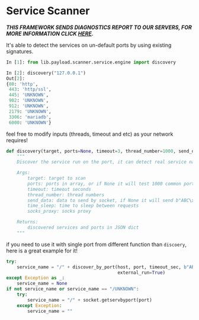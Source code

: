 Service Scanner
====================================

***THIS FRAMEWORK SENDS DIAGNOSTICS REPORT TO OUR SERVERS, FOR MORE INFORMATION CLICK [HERE](https://github.com/zdresearch/OWASP-Nettacker/wiki/Developers#diagnostics-reports).***

It's able to detect the services on un-default ports by using existing signatures.

```python
In [1]: from lib.payload.scanner.service.engine import discovery

In [2]: discovery("127.0.0.1")
Out[2]:
{80: 'http',
 443: 'http/ssl',
 445: 'UNKNOWN',
 902: 'UNKNOWN',
 912: 'UNKNOWN',
 2179: 'UNKNOWN',
 3306: 'mariadb',
 6000: 'UNKNOWN'}
```

feel free to modify inputs (threads, timeout and etc) as your network requires!

```python
def discovery(target, ports=None, timeout=3, thread_number=1000, send_data=None, time_sleep=0, socks_proxy=None):
    """
    Discover the service run on the port, it can detect real service names when users change default port number

    Args:
        target: target to scan
        ports: ports in array, or if None it will test 1000 common ports
        timeout: timeout seconds
        thread_number: thread numbers
        send_data: data to send by socket, if None it will send b"ABC\x00\r\n" * 10 by default
        time_sleep: time to sleep between requests
        socks_proxy: socks proxy

    Returns:
        discovered services and ports in JSON dict
    """
```

if you need to use it with single port from different function than `discoery`, here is a great example for it!

```python
try:
    service_name = "/" + discover_by_port(host, port, timeout_sec, b"ABC\x00\r\n" * 10, socks_proxy,
                                          external_run=True)
except Exception as _:
    service_name = None
if not service_name or service_name == "/UNKNOWN":
    try:
        service_name = "/" + socket.getservbyport(port)
    except Exception:
        service_name = ""
```